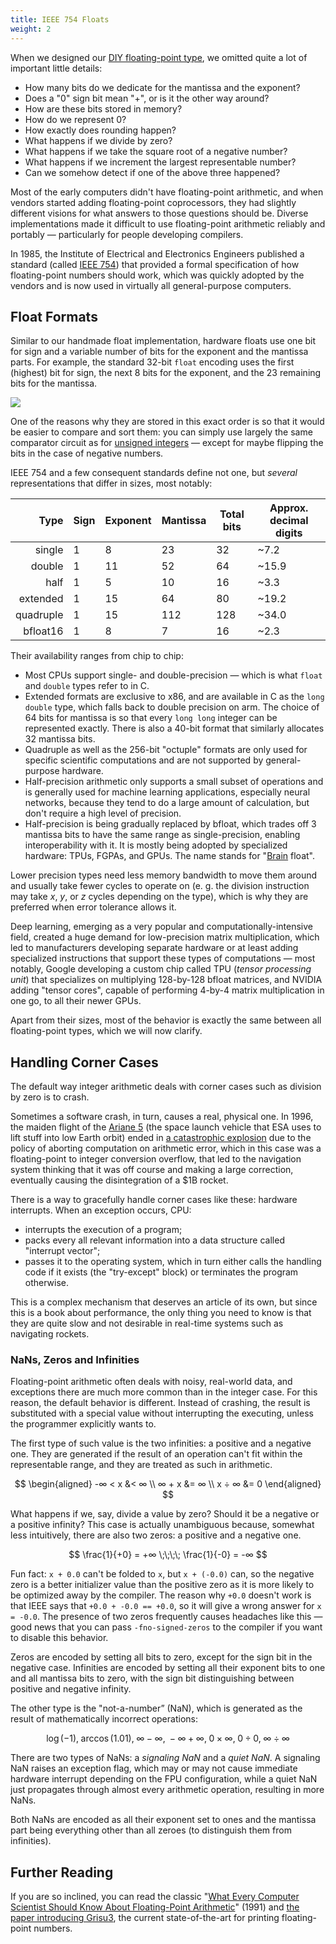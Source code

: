 ```yaml
---
title: IEEE 754 Floats
weight: 2
---
```


When we designed our [DIY floating-point type](../float), we omitted quite a lot of important little details:

- How many bits do we dedicate for the mantissa and the exponent?
- Does a "0" sign bit mean "+", or is it the other way around?
- How are these bits stored in memory?
- How do we represent 0?
- How exactly does rounding happen?
- What happens if we divide by zero?
- What happens if we take the square root of a negative number?
- What happens if we increment the largest representable number?
- Can we somehow detect if one of the above three happened?

Most of the early computers didn't have floating-point arithmetic, and when vendors started adding floating-point coprocessors, they had slightly different visions for what answers to those questions should be. Diverse implementations made it difficult to use floating-point arithmetic reliably and portably — particularly for people developing compilers.

In 1985, the Institute of Electrical and Electronics Engineers published a standard (called [IEEE 754](https://en.wikipedia.org/wiki/IEEE_754)) that provided a formal specification of how floating-point numbers should work, which was quickly adopted by the vendors and is now used in virtually all general-purpose computers.

## Float Formats

Similar to our handmade float implementation, hardware floats use one bit for sign and a variable number of bits for the exponent and the mantissa parts. For example, the standard 32-bit `float` encoding uses the first (highest) bit for sign, the next 8 bits for the exponent, and the 23 remaining bits for the mantissa. 

![](../img/float.svg)

One of the reasons why they are stored in this exact order is so that it would be easier to compare and sort them: you can simply use largely the same comparator circuit as for [unsigned integers](../integer) — except for maybe flipping the bits in the case of negative numbers.

IEEE 754 and a few consequent standards define not one, but *several* representations that differ in sizes, most notably:

|      Type | Sign | Exponent | Mantissa | Total bits | Approx. decimal digits |
|----------:|------|----------|----------|------------|------------------------|
|    single | 1    | 8        | 23       | 32         | ~7.2                   |
|    double | 1    | 11       | 52       | 64         | ~15.9                  |
|      half | 1    | 5        | 10       | 16         | ~3.3                   |
|  extended | 1    | 15       | 64       | 80         | ~19.2                  |
| quadruple | 1    | 15       | 112      | 128        | ~34.0                  |
|  bfloat16 | 1    | 8        | 7        | 16         | ~2.3                   |

Their availability ranges from chip to chip:

- Most CPUs support single- and double-precision — which is what `float` and `double` types refer to in C.
- Extended formats are exclusive to x86, and are available in C as the `long double` type, which falls back to double precision on arm. The choice of 64 bits for mantissa is so that every `long long` integer can be represented exactly. There is also a 40-bit format that similarly allocates 32 mantissa bits.
- Quadruple as well as the 256-bit "octuple" formats are only used for specific scientific computations and are not supported by general-purpose hardware.
- Half-precision arithmetic only supports a small subset of operations and is generally used for machine learning applications, especially neural networks, because they tend to do a large amount of calculation, but don't require a high level of precision.
- Half-precision is being gradually replaced by bfloat, which trades off 3 mantissa bits to have the same range as single-precision, enabling interoperability with it. It is mostly being adopted by specialized hardware: TPUs, FGPAs, and GPUs. The name stands for "[Brain](https://en.wikipedia.org/wiki/Google_Brain) float".

Lower precision types need less memory bandwidth to move them around and usually take fewer cycles to operate on (e. g. the division instruction may take $x$, $y$, or $z$ cycles depending on the type), which is why they are preferred when error tolerance allows it.

Deep learning, emerging as a very popular and computationally-intensive field, created a huge demand for low-precision matrix multiplication, which led to manufacturers developing separate hardware or at least adding specialized instructions that support these types of computations — most notably, Google developing a custom chip called TPU (*tensor processing unit*) that specializes on multiplying 128-by-128 bfloat matrices, and NVIDIA adding "tensor cores", capable of performing 4-by-4 matrix multiplication in one go, to all their newer GPUs.

Apart from their sizes, most of the behavior is exactly the same between all floating-point types, which we will now clarify.

## Handling Corner Cases

The default way integer arithmetic deals with corner cases such as division by zero is to crash.

Sometimes a software crash, in turn, causes a real, physical one. In 1996, the maiden flight of the [Ariane 5](https://en.wikipedia.org/wiki/Ariane_5) (the space launch vehicle that ESA uses to lift stuff into low Earth orbit) ended in [a catastrophic explosion](https://www.youtube.com/watch?v=gp_D8r-2hwk) due to the policy of aborting computation on arithmetic error, which in this case was a floating-point to integer conversion overflow, that led to the navigation system thinking that it was off course and making a large correction, eventually causing the disintegration of a $1B rocket.

There is a way to gracefully handle corner cases like these: hardware interrupts. When an exception occurs, CPU:

- interrupts the execution of a program;
- packs every all relevant information into a data structure called "interrupt vector";
- passes it to the operating system, which in turn either calls the handling code if it exists (the "try-except" block) or terminates the program otherwise.

This is a complex mechanism that deserves an article of its own, but since this is a book about performance, the only thing you need to know is that they are quite slow and not desirable in real-time systems such as navigating rockets.

### NaNs, Zeros and Infinities

Floating-point arithmetic often deals with noisy, real-world data, and exceptions there are much more common than in the integer case. For this reason, the default behavior is different. Instead of crashing, the result is substituted with a special value without interrupting the executing, unless the programmer explicitly wants to.

The first type of such value is the two infinities: a positive and a negative one. They are generated if the result of an operation can't fit within the representable range, and they are treated as such in arithmetic.

$$
\begin{aligned}
   -∞ < x &< ∞
\\  ∞ + x &= ∞
\\  x ÷ ∞ &= 0
\end{aligned}
$$

What happens if we, say, divide a value by zero? Should it be a negative or a positive infinity? This case is actually unambiguous because, somewhat less intuitively, there are also two zeros: a positive and a negative one.

$$
          \frac{1}{+0} = +∞
\;\;\;\;  \frac{1}{-0} = -∞
$$

Fun fact: `x + 0.0` can't be folded to `x`, but `x + (-0.0)` can, so the negative zero is a better initializer value than the positive zero as it is more likely to be optimized away by the compiler. The reason why `+0.0` doesn't work is that IEEE says that `+0.0 + -0.0 == +0.0`, so it will give a wrong answer for `x = -0.0`. The presence of two zeros frequently causes headaches like this — good news that you can pass `-fno-signed-zeros` to the compiler if you want to disable this behavior.

Zeros are encoded by setting all bits to zero, except for the sign bit in the negative case. Infinities are encoded by setting all their exponent bits to one and all mantissa bits to zero, with the sign bit distinguishing between positive and negative infinity.

The other type is the "not-a-number” (NaN), which is generated as the result of mathematically incorrect operations:

$$
\log(-1),\; \arccos(1.01),\; ∞ − ∞,\; −∞ + ∞,\; 0 × ∞,\; 0 ÷ 0,\; ∞ ÷ ∞
$$

There are two types of NaNs: a *signaling NaN* and a *quiet NaN*. A signaling NaN raises an exception flag, which may or may not cause immediate hardware interrupt depending on the FPU configuration, while a quiet NaN just propagates through almost every arithmetic operation, resulting in more NaNs.

Both NaNs are encoded as all their exponent set to ones and the mantissa part being everything other than all zeroes (to distinguish them from infinities).

## Further Reading

If you are so inclined, you can read the classic "[What Every Computer Scientist Should Know About Floating-Point Arithmetic](https://www.itu.dk/~sestoft/bachelor/IEEE754_article.pdf)" (1991) and [the paper introducing Grisu3](https://www.cs.tufts.edu/~nr/cs257/archive/florian-loitsch/printf.pdf), the current state-of-the-art for printing floating-point numbers.
